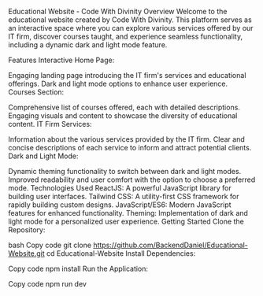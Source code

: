   Educational Website - Code With Divinity
Overview
Welcome to the educational website created by Code With Divinity. This platform serves as an interactive space where you can explore various services offered by our IT firm, discover courses taught, and experience seamless functionality, including a dynamic dark and light mode feature.

Features
Interactive Home Page:

Engaging landing page introducing the IT firm's services and educational offerings.
Dark and light mode options to enhance user experience.
Courses Section:

Comprehensive list of courses offered, each with detailed descriptions.
Engaging visuals and content to showcase the diversity of educational content.
IT Firm Services:

Information about the various services provided by the IT firm.
Clear and concise descriptions of each service to inform and attract potential clients.
Dark and Light Mode:

Dynamic theming functionality to switch between dark and light modes.
Improved readability and user comfort with the option to choose a preferred mode.
Technologies Used
ReactJS: A powerful JavaScript library for building user interfaces.
Tailwind CSS: A utility-first CSS framework for rapidly building custom designs.
JavaScript/ES6: Modern JavaScript features for enhanced functionality.
Theming: Implementation of dark and light mode for a personalized user experience.
Getting Started
Clone the Repository:

bash
Copy code
git clone https://github.com/BackendDaniel/Educational-Website.git
cd Educational-Website
Install Dependencies:

Copy code
npm install
Run the Application:

Copy code
npm run dev
